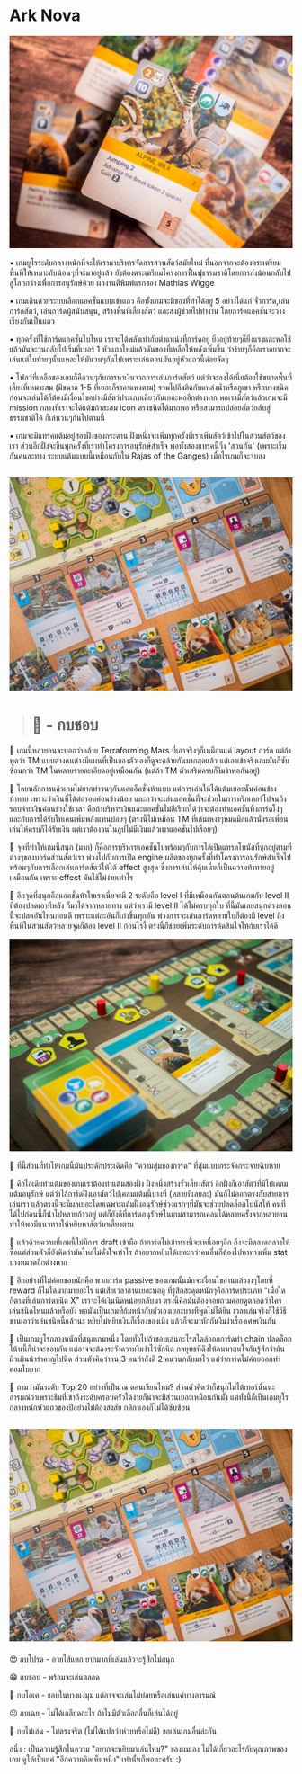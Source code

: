 # Ark Nova

![alt tag](https://github.com/SisadaR/BoardNBon/blob/main/images/ark%20nova/P1122878.jpg?raw=true)

▪️ เกมยูโรระดับกลางหนักที่จะให้เรามาบริหารจัดการสวนสัตว์สมัยใหม่ ที่นอกจากจะต้องตระเตรียมพื้นที่ให้เหมาะกับน้อนๆที่จะมาอยู่แล้ว ยังต้องตระเตรียมโครงการฟื้นฟูธรรมชาติโดยการส่งน้อนกลับไปสู่โลกกว้างเพื่อการอนุรักษ์ด้วย ผลงานตีพิมพ์แรกของ Mathias Wigge

▪️ เกมเดินด้วยระบบเลือกแอคชั่นแบบเข้าแถว คือทั้งเกมจะมีของที่ทำได้อยู่ 5 อย่างได้แก่ จั่วการ์ด,เล่นการ์ดสัตว์, เล่นการ์ดผู้สนับสนุน, สร้างพื้นที่เลี้ยงสัตว์ และส่งผู้ช่วยไปทำงาน โดยการ์ดแอคชั่นจะวางเรียงกันเป็นแถว

▪️ ทุกครั้งที่ใช้การ์ดแอคชั่นใบไหน เราจะได้พลังเท่ากับตำแหน่งที่การ์ดอยู่ ยิ่งอยู่ท้ายๆก็ยิ่งแรงและพอใช้แล้วมันจะวนกลับไปเริ่มที่เบอร์ 1 หัวแถวใหม่แล้วดันของที่เหลือให้พลังเพิ่มขึ้น ว่าง่ายๆก็คือเราอยากจะเล่นแต่ใบท้ายๆนั้นแหละให้มันวนๆกันไปเพราะเล่นตอนมันอยู่หัวแถวนี้ด๋อยจัดๆ

▪️ โฟลว์ที่เหลือของเกมก็คือวนๆกับการหาเงินจากการเล่นการ์ดสัตว์ แต่ว่าจะลงได้เนี่ยต้องใช้ขนาดพื้นที่เลี้ยงที่เหมาะสม (มีขนาด 1-5 ที่เยอะก็ราคาแพงตาม) รวมไปถึงติดกับแหล่งน้ำหรือภูเขา หรือบางชนิดก่อนจะเล่นได้ก็ต้องมีเงื่อนไขอย่างมีสัตว์ประเภทเดียวกันเยอะพออีกต่างหาก พอเรามีสัตว์แล้วเกมจะมี mission กลางที่เราจะได้แต้มถ้าสะสม icon ตรงชนิดได้มากพอ หรือสามารถปล่อยสัตว์กลับสู่ธรรมชาติได้ ก็เล่นวนๆกันไปตามนี้

▪️ เกมจะมีแทรคแต้มอยู่สองฝั่งของกระดาน ฝั่งหนึ่งจะเพิ่มทุกครั้งที่เราเพิ่มสัตว์เข้าไปในสวนสัตว์ของเรา ส่วนอีกฝั่งจะขึ้นทุกครั้งที่เราทำโครงการอนุรักษ์สำเร็จ พอทั้งสองแทรคนี้วิ่ง 'สวนกัน' (เพราะเริ่มกันคนละทาง ระบบแต้มแบบนี้เหมือนกับใน Rajas of the Ganges) เมื่อไรเกมก็จะจบลง

![alt tag](https://github.com/SisadaR/BoardNBon/blob/main/images/ark%20nova/P1122503.jpg?raw=true)
---

> # 🐸 - กบชอบ

🔹 เกมนี้หลายคนจะบอกว่าคล้าย Terraforming Mars ที่เอาจริงๆก็เหมือนแค่ layout การ์ด แต่ถ้าพูดว่า TM แบบต่างคนต่างมีแผนที่เป็นของตัวเองก็ดูจะคล้ายกันมากสุดแล้ว แต่เอาเข้าจริงเกมมันก็ซับซ้อนกว่า TM ในหลายรายละเอียดอยู่เหมือนกัน (แต่ถ้า TM ตัวเสริมครบก็งึมงำพอกันอยู่)

🔹 โดยหลักการแล้วเกมไม่ยากทำวนๆกันแค่แอ็คชั่นห้าแบบ แต่การเล่นให้ได้แต้มเยอะนั้นค่อนข้างท้าทาย เพราะว่าเงินที่ได้ต่อรอบค่อนข้างน้อย และกว่าจะเล่นแอคชั่นที่จะช่วยในการทริกเกอร์ไปจนถึงรอบจ่ายเงินค่อนข้างใช้เวลา คือถ้าบริหารเงินและแอคชั่นไม่ดีเรียกได้ว่าจะต้องทำแอคชั่นทิ้งการ์ดโง่ๆและกับการได้รับโทเคนเพิ่มพลังแทนบ่อยๆ (ตรงนี้ไม่เหมือน  TM ที่เล่นเหงาๆหมดมือแล้วนั่งรอเพื่อนเล่นให้ครบก็ได้รับเงิน แต่เราต้องวนในลูปไม่มีเงินแล้วเผาแอคชั่นไปเรื่อยๆ)

🔹 จุดที่ทำให้เกมนี้สนุก (มาก) ก็คือการบริหารแอคชั่นไปพร้อมๆกับการไล่เปิดแทรคโบนัสที่ซุกอยู่ตามที่ต่างๆของบอร์ดส่วนสัตว์เรา พ่วงไปกับการเปิด engine ผลิตของทุกครั้งที่ทำโครงการอนุรักษ์สำเร็จไปพร้อมๆกับการเลือกเล่นการ์ดสัตว์ให้ได้ effect สูงสุด ซึ่งการเล่นให้คุ้มเนี่ยก็เป็นความท้าทายอยู่เหมือนกัน เพราะ effect มันใช้ไม่ง่ายเท่าไร 

🔹 อีกจุดที่สนุกคือแอคชั่นห้าใบเราเนี่ยจะมี 2 ระดับคือ level I ที่มีเหมือนกันตอนต้นเกมกับ level II ที่ต้องปลดเอาทีหลัง ก็มาได้จากหลายทาง แต่ว่าเรามี level II ได้ไม่ครบทุกใบ ที่นี้มันเลยสนุกตรงตอนนี้จะปลดอันไหนก่อนดี เพราะแต่ละอันก็เก่งขึ้นทุกอัน พ่วงการจะเล่นการ์ดหลายใบก็ต้องมี level ถึง พื้นที่ในสวนสัตว์หลายจุดก็ต้อง level II ก่อนไรงี้ ตรงนี้ก็ช่วยเพิ่มระดับการตัดสินใจให้กับเราได้ดี 

![alt tag](https://github.com/SisadaR/BoardNBon/blob/main/images/ark%20nova/P1122881.jpg?raw=true)

🔸 ที่นี้ส่วนที่ทำให้เกมนี้มันประดักประเดิดคือ "ความสุ่มของการ์ด" ที่สุ่มแบบกระจัดกระจายฉิบหาย

🔸 คือไอเดียทำแต้มของเกมเราต้องทำแต้มสองฝั่ง ฝั่งหนึ่งสร้างรั้วเลี้ยงสัตว์ อีกฝั่งก็เอาสัตว์ที่มีไปเคลมแต้มอนุรักษ์ แต่ว่าไอ้การ์ดฝั่งเอาสัตว์ไปเคลมแต้มนี้บางที่ (หลายทีเลยละ) มันก็ไม่ออกตรงกับสายการเล่นเรา แล้วตรงนี้จะมีผลเยอะโดยเฉพาะแต้มฝั่งอนุรักษ์ช่วงแรกๆที่มันจะช่วยปลดล็อกโบนัสให้ คนที่ได้ไปก่อนนี้ก็นำไปหลายก้าวอยู่  แต่ก็ยังดีที่การ์ดอนุรักษ์ในเกมสามารถเคลมได้หลายครั้งจากหลายคนทำให้พอมีแนวทางให้หยิบหาสัตว์มาเลี้ยงตาม

🔸 แล้วด้วยความที่เกมนี้ไม่มีการ  draft เข้ามือ ถ้าการ์ดไม่เข้าทางนี้จะเหนื่อยๆอีก ถีงจะมีตลาดกลางให้ซื้อแต่ส่วนตัวก็ยังคิดว่ามันไหลไม่ดั่งใจเท่าไร ถ้าอยากหยิบได้เยอะกว่าคนอื่นก็ต้องไปหาทางเพิ่ม stat บางหมวดอีกต่างหาก

🔸 อีกอย่างที่ไม่ค่อยชอบนักคือ พวกการ์ด passive ของเกมนั้นมักจะเงื่อนไขอ่านแล้วงงๆโดยที่ reward ก็ไม่ได้มากมายอะไร แต่เสียเวลาอ่านเยอะพอดู ที่รู้สึกสะดุดหนักๆคือการ์ดประเภท "เมื่อใดก็ตามที่เล่นการ์ดชนิด X" เราจะได้เงินนิดหน่อยกลับมา ตรงนี้คือมันต้องคอยถามคอยดูตลอดว่าใครเล่นชนิดไหนแล้วหรือยัง พอมันเป็นเกมที่ก้มหน้ากับตัวเองเยอะบางทีพูดไม่ได้ยิน เวลาเล่นจริงก็ใช้วิธีขานเอาว่าเล่นชนิดนี้แล้วนะ หยิบไม่หยิบเงินก็เรื่องของเมิง แล้วก็จะมาทักกันงึมงำเรื่องเศษเงินกัน 

💬 เป็นเกมยูโรกลางหนักที่สนุกเกมหนึ่ง โดยทั่วไปถ้าชอบเล่นอะไรสไตล์ออกการ์ดทำ chain ปลดล็อกโน้นนี้ก็น่าจะชอบกัน แต่อาจจะต้องระวังความงึมงำไว้ซักนิด กลยุทธที่ดึงให้คนมาสนใจกันรู้สึกว่ามันผิวเผินน่ารำคาญไปนิด ส่วนตัวคิดว่าวน 3 คนกำลังดี 2 คนวนกลับมาไว แต่ว่าการ์ดไม่ค่อยออกทำคอมโบยาก

💬 ถามว่ามันระดับ Top 20 อย่างที่เป็น ณ ตอนเขียนไหม? ส่วนตัวคิดว่าก็สนุกไม่ได้เบอร์นั้นนะ อารมณ์ว่าเพราะธีมที่เข้าถีงระดับครอบครัวได้ง่ายก็น่าจะมีส่วนเยอะเหมือนกันมั้ง แต่ทั้งนี้ก็เป็นเกมยูโรกลางหนักหัวแถวของปีอย่างไม่ต้องสงสัย กติกาเองก็ไม่ได้ซับซ้อน

![alt tag](https://github.com/SisadaR/BoardNBon/blob/main/images/ark%20nova/P1122503.jpg?raw=true)
---


😍 กบโปรด - อวยไส้แตก ยากมากที่เล่นแล้วจะรู้สึกไม่สนุก

😁 กบชอบ - พร้อมจะเล่นตลอด

🙂 กบโอเค - ชอบในบางแง่มุม แต่อาจจะเล่นไม่บ่อยหรือเล่นแค่บางอารมณ์

😐 กบเฉย - ไม่ได้เกลียดอะไร ถ้าไม่มีตัวเลือกอื่นก็เล่นได้อยู่

🖕 กบไม่เล่น - ไม่ตรงจริต (ไม่ได้แปลว่าห่วยหรือไม่ดี) ขอเล่นเกมอื่นล่ะกัน

อนึ่ง : เป็นความรู้สึกในความ "อยากจะหยิบมาเล่นไหม?" ของผมเอง ไม่ได้เกี่ยวอะไรกับคุณภาพของเกม ดูให้เป็นแค่ "อีกความคิดเห็นหนึ่ง" เท่านั้นก็พอนะครับ :)




